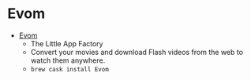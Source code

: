 # Evom
- [Evom](http://thelittleappfactory.com/evom/)
  -  The Little App Factory
  - Convert your movies and download Flash videos from the web to watch them anywhere.
  - `brew cask install Evom`

